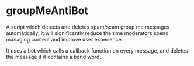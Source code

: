 # groupMeAntiBot

A script which detects and deletes spam/scam group me messages automatically, it will significantly reduce the time moderators spend managing content and improve user experience.

It uses a bot which calls a callback function on every message, and deletes the message if it contains a band word.
